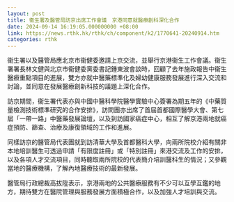 ```yaml
---
layout: post
title: 衞生署及醫管局訪京出席工作會議　京港同意就醫療創科深化合作
date: 2024-09-14 16:19:05.000000000 +08:00
link: https://news.rthk.hk/rthk/ch/component/k2/1770641-20240914.htm
categories: rthk
---
```


衞生署以及醫管局應北京市衞健委邀請上京交流，並舉行京港衞生工作會議。衞生署署長林文健與北京市衞健委黨委書記鍾東波會談時，回顧了去年施政報告中衞生醫療重點項目的進展，雙方亦就中醫藥標準化及婦幼健康服務發展進行深入交流和討論，並同意在發展醫療創新科技的議題上深化合作。

訪京期間，衞生署代表亦與中國中醫科學院醫學實驗中心簽署為期五年的《中藥質量檢測技術標準研究的合作安排》，訪問團亦出席了首屆首都國際醫學大會、第七屆「一帶一路」中醫藥發展論壇，以及到訪國家癌症中心，相互了解京港兩地就癌症預防、篩查、治療及康復領域的工作和進展。

同樣訪京的醫管局代表團就到訪清華大學及首都醫科大學，向兩所院校介紹有關非本地培訓醫生可透過申請「有限度註冊」或「特別註冊」來港交流及工作的安排，以及各項人才交流項目，同時聽取兩所院校的代表簡介培訓醫科生的情況；又參觀當地的醫療機構，了解內地醫療技術的最新發展。

醫管局行政總裁高拔陞表示，京港兩地的公共醫療服務有不少可以互學互鑑的地方，期待雙方在醫院管理與服務發展方面積極合作，以及加強人才培訓與交流。

